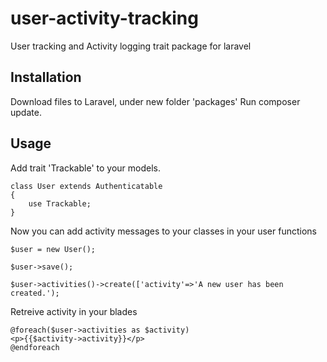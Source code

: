 # user-activity-tracking
User tracking and Activity logging trait package for laravel

## Installation
Download files to Laravel, under new folder 'packages'
Run composer update.

## Usage
Add trait 'Trackable' to your models.
```
class User extends Authenticatable
{
    use Trackable;
}
```
Now you can add activity messages to your classes in your user functions
```
$user = new User();

$user->save();

$user->activities()->create(['activity'=>'A new user has been created.');

```
Retreive activity in your blades
```
@foreach($user->activities as $activity)
<p>{{$activity->activity}}</p>
@endforeach
```
